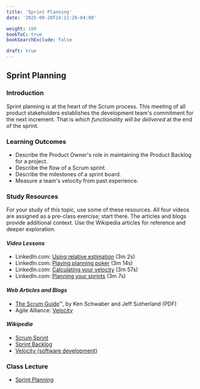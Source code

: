 ```yaml
---
title: 'Sprint Planning'
date: '2025-09-20T14:11:26-04:00'

weight: 100
bookToC: true
bookSearchExclude: false

draft: true
---
```


## Sprint Planning

### Introduction

Sprint planning is at the heart of the Scrum process. This meeting of all product stakeholders establishes the development team's commitment for the next increment. That is *which functionality will be delivered* at the end of the sprint.

### Learning Outcomes

* Describe the Product Owner's role in maintaining the Product Backlog for a project.
* Describe the flow of a Scrum sprint.
* Describe the milestones of a sprint board.
* Measure a team's velocity from past experience.

### Study Resources

For your study of this topic, use some of these resources. All four videos are assigned as a pre-class exercise; start there. The articles and blogs provide additional context. Use the Wikipedia articles for reference and deeper exploration.

#### *Video Lessons*

* LinkedIn.com: [Using relative estimation](https://www.linkedin.com/learning/agile-at-work-planning-with-agile-user-stories/using-relative-estimation-2) (3m 2s)
* LinkedIn.com: [Playing planning poker](https://www.linkedin.com/learning/agile-at-work-planning-with-agile-user-stories/playing-planning-poker-2) (3m 14s)
* LinkedIn.com: [Calculating your velocity](https://www.linkedin.com/learning/agile-at-work-planning-with-agile-user-stories/calculating-your-velocity-2) (3m 57s)
* LinkedIn.com: [Planning your sprints](https://www.linkedin.com/learning/agile-at-work-planning-with-agile-user-stories/planning-your-sprints-2) (3m 7s)

#### *Web Articles and Blogs*

* [The Scrum Guide](http://scrumguides.org/docs/scrumguide/v2016/2016-Scrum-Guide-US.pdf#zoom=100)™, by Ken Schwaber and Jeff Sutherland (PDF)
* Agile Alliance: [Velocity](https://www.agilealliance.org/glossary/velocity/)

#### *Wikipedia*

* [Scrum Sprint](https://en.wikipedia.org/wiki/Scrum_Sprint)
* [Sprint Backlog](https://en.wikipedia.org/wiki/Scrum_(software_development)#Sprint_Backlog)
* [Velocity (software development)](https://en.wikipedia.org/wiki/Velocity_(software_development))

### Class Lecture

* [Sprint Planning](/slides/sprint-planning.pptx)